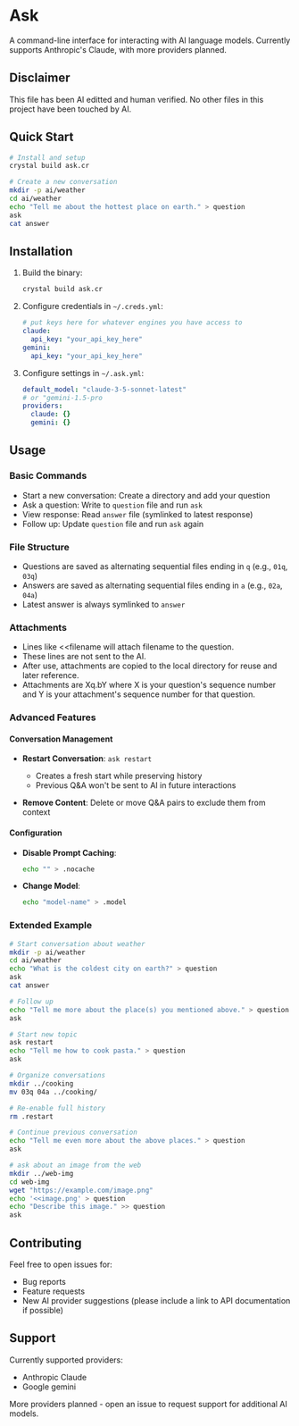 # Ask

A command-line interface for interacting with AI language models. Currently supports Anthropic's Claude, with more providers planned.

## Disclaimer

This file has been AI editted and human verified.
No other files in this project have been touched by AI.

## Quick Start

```bash
# Install and setup
crystal build ask.cr

# Create a new conversation
mkdir -p ai/weather
cd ai/weather
echo "Tell me about the hottest place on earth." > question
ask
cat answer
```

## Installation

1. Build the binary:
   ```bash
   crystal build ask.cr
   ```

2. Configure credentials in `~/.creds.yml`:
   ```yaml
   # put keys here for whatever engines you have access to
   claude:
     api_key: "your_api_key_here"
   gemini:
     api_key: "your_api_key_here"
   ```

3. Configure settings in `~/.ask.yml`:
   ```yaml
   default_model: "claude-3-5-sonnet-latest"
   # or "gemini-1.5-pro
   providers:
     claude: {}
     gemini: {}
   ```

## Usage

### Basic Commands

- Start a new conversation: Create a directory and add your question
- Ask a question: Write to `question` file and run `ask`
- View response: Read `answer` file (symlinked to latest response)
- Follow up: Update `question` file and run `ask` again

### File Structure

- Questions are saved as alternating sequential files ending in `q` (e.g., `01q`, `03q`)
- Answers are saved as alternating sequential files ending in `a` (e.g., `02a`, `04a`)
- Latest answer is always symlinked to `answer`

### Attachments

- Lines like <<filename will attach filename to the question.
- These lines are not sent to the AI.
- After use, attachments are copied to the local directory for reuse and later reference.
- Attachments are Xq.bY where X is your question's sequence number and Y is your attachment's sequence number for that question.

### Advanced Features

#### Conversation Management

- **Restart Conversation**: `ask restart`
  - Creates a fresh start while preserving history
  - Previous Q&A won't be sent to AI in future interactions

- **Remove Content**: Delete or move Q&A pairs to exclude them from context

#### Configuration

- **Disable Prompt Caching**: 
  ```bash
  echo "" > .nocache
  ```

- **Change Model**: 
  ```bash
  echo "model-name" > .model
  ```

### Extended Example

```bash
# Start conversation about weather
mkdir -p ai/weather
cd ai/weather
echo "What is the coldest city on earth?" > question
ask
cat answer

# Follow up
echo "Tell me more about the place(s) you mentioned above." > question
ask

# Start new topic
ask restart
echo "Tell me how to cook pasta." > question
ask

# Organize conversations
mkdir ../cooking
mv 03q 04a ../cooking/

# Re-enable full history
rm .restart

# Continue previous conversation
echo "Tell me even more about the above places." > question
ask

# ask about an image from the web
mkdir ../web-img
cd web-img
wget "https://example.com/image.png"
echo '<<image.png' > question
echo "Describe this image." >> question
ask
```

## Contributing

Feel free to open issues for:
- Bug reports
- Feature requests
- New AI provider suggestions (please include a link to API documentation if possible)

## Support

Currently supported providers:
- Anthropic Claude
- Google gemini

More providers planned - open an issue to request support for additional AI models.
